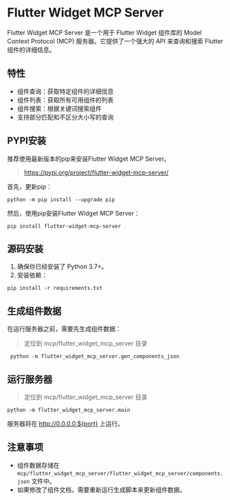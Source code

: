 # Flutter Widget MCP Server

Flutter Widget MCP Server 是一个用于 Flutter Widget 组件库的 Model Context Protocol (MCP) 服务器。它提供了一个强大的 API 来查询和搜索 Flutter 组件的详细信息。

## 特性

- 组件查询：获取特定组件的详细信息
- 组件列表：获取所有可用组件的列表
- 组件搜索：根据关键词搜索组件
- 支持部分匹配和不区分大小写的查询

## PYPI安装

推荐使用最新版本的pip来安装Flutter Widget MCP Server。

> https://pypi.org/project/flutter-widget-mcp-server/

首先，更新pip：

```
python -m pip install --upgrade pip
```

然后，使用pip安装Flutter Widget MCP Server：

```
pip install flutter-widget-mcp-server
```


## 源码安装

1. 确保你已经安装了 Python 3.7+。
2. 安装依赖：

```
pip install -r requirements.txt
```


## 生成组件数据

在运行服务器之前，需要先生成组件数据：

> 定位到 mcp/flutter_widget_mcp_server 目录

```
 python -m flutter_widget_mcp_server.gen_components_json
```

## 运行服务器

> 定位到 mcp/flutter_widget_mcp_server 目录

```
python -m flutter_widget_mcp_server.main
```

服务器将在 http://0.0.0.0:${port} 上运行。


## 注意事项

- 组件数据存储在 `mcp/flutter_widget_mcp_server/flutter_widget_mcp_server/components.json` 文件中。
- 如果修改了组件文档，需要重新运行生成脚本来更新组件数据。
